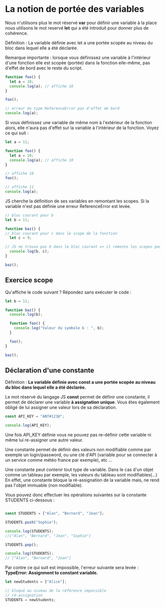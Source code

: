 # La notion de portée des variables

Nous n'utilisons plus le mot réservé **var** pour définir une variable à la place nous utilisons le mot reservé **let** qui a été introduit pour donner plus de cohérence.

Définition : La variable définie avec let a une portée scopée au niveau du bloc dans lequel elle a été déclarée.

Remarque importante : lorsque vous définissez une variable à l'intérieur d'une fonction elle est scopée (portée) dans la fonction elle-même, pas d'effet de bord avec le reste du script.

```js
function foo() {
  let a = 10;
  console.log(a); // affiche 10
}

foo();

// erreur du type ReferenceError pas d'effet de bord
console.log(a);
```

Si vous définissez une variable de même nom à l'extérieur de la fonction alors, elle n'aura pas d'effet sur la variable à l'intérieur de la fonction. Voyez ce qui suit :

```js
let a = 11;

function foo() {
  let a = 10;
  console.log(a); // affiche 10
}

// affiche 10
foo();

// affiche 11
console.log(a);
```
JS cherche la définition de ses variables en remontant les scopes. Si la variable n'est pas définie une erreur ReferenceError est levée.

```js
// bloc courant pour b
let b = 11;

function baz() {
// bloc courant pour c dans le scope de la fonction
  let c = 9;

// JS ne trouve pas b dans le bloc courant => il remonte les scopes pour rechercher sa def
  console.log(b, c);
}

baz();
```

## Exercice scope

Qu'affiche le code suivant ? Répondez sans exécuter le code : 

```js
let b = 11;

function baz() {
  console.log(b);

  function foo() {
    console.log("Valeur du symbole b : ", b);
  }

  foo();
}

baz();
```

## Déclaration d'une constante

Définition :
**La variable définie avec const a une portée scopée au niveau du bloc dans lequel elle a été déclarée.**

Le mot réservé du langage JS **const** permet de définir une constante, il permet de déclarer une variable **à assignation unique**. Vous êtes également obligé de lui assigner une valeur lors de sa déclaration.

```js
const API_KEY = "ABf#123@";

console.log(API_KEY);
```

Une fois API_KEY définie vous ne pouvez pas re-définir cette variable ni même lui re-assigner une autre valeur.

Une constante permet de définir des valeurs non modifiable comme par exemple un login/password, ou une clé d'API (variable pour se connecter à un service comme météo france par exemple), etc ...

Une constante peut contenir tout type de variable. Dans le cas d'un objet comme un tableau par exemple, les valeurs du tableau sont modifiables(...) En effet, une constante bloque la ré-assignation de la variable mais, ne rend pas l'objet immuable (non modifiable).

Vous pouvez donc effectuer les opérations suivantes sur la constante STUDENTS ci-dessous :

```js

const STUDENTS = ["Alan", "Bernard", "Jean"];

STUDENTS.push("Sophie");

console.log(STUDENTS);
//["Alan", "Bernard", "Jean", "Sophie"]

STUDENTS.pop();

console.log(STUDENTS);
// ["Alan", "Bernard", "Jean"]

```

Par contre ce qui suit est impossible, l'erreur suivante sera levée :
**TypeError: Assignment to constant variable.**

```js
let newStudents = ["Alice"];

// bloqué au niveau de la référence impossible
// ré-assignation
STUDENTS = newStudents;
```
